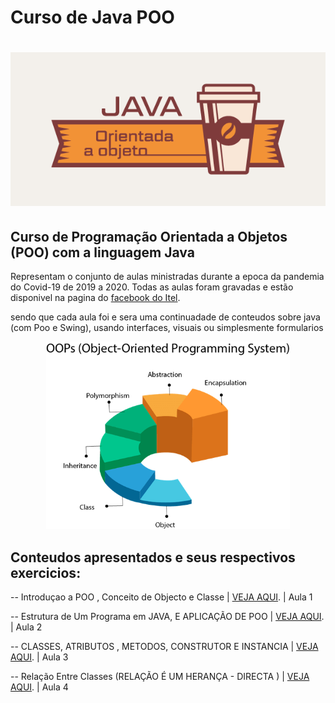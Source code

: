 

# Curso de Java POO 

<h1 align="center">
    <img alt=""   title="" src="poo.png">
</h1>

## Curso  de Programação Orientada a Objetos (POO) com a linguagem Java

Representam o conjunto de aulas ministradas durante a epoca da pandemia do Covid-19 de 2019 a 2020.
Todas as aulas foram gravadas e estão disponivel na pagina do  [facebook do Itel](https://www.facebook.com/institutodetelecomunicacoes.Itel).

sendo que cada aula foi e sera uma continuadade de conteudos sobre java (com Poo e Swing), usando interfaces, visuais ou simplesmente formularios
 
<p align="center"> <img src="topicos.png" alt="heroes" height="300"> </p>

## Conteudos apresentados e seus respectivos exercicios:

-- Introduçao a POO , Conceito de Objecto e Classe |  [VEJA AQUI](https://www.facebook.com/1645664532185143/videos/706206476793573/). | Aula 1

-- Estrutura de Um Programa em JAVA, E APLICAÇÃO DE POO |  [VEJA AQUI](https://www.facebook.com/1645664532185143/videos/251327122598394/). | Aula 2

-- CLASSES, ATRIBUTOS , METODOS, CONSTRUTOR E INSTANCIA  |  [VEJA AQUI](https://www.facebook.com/1645664532185143/videos/302497620775111/). | Aula 3

-- Relação Entre Classes (RELAÇÃO É UM HERANÇA - DIRECTA ) |  [VEJA AQUI](https://www.facebook.com/1645664532185143/videos/951134562025185/). | Aula 4
